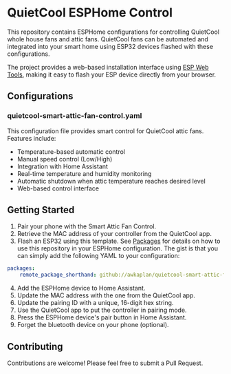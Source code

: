 # QuietCool ESPHome Control

This repository contains ESPHome configurations for controlling QuietCool whole house fans and attic fans. QuietCool fans can be automated and integrated into your smart home using ESP32 devices flashed with these configurations.

The project provides a web-based installation interface using [ESP Web Tools](https://esphome.github.io/esp-web-tools/), making it easy to flash your ESP device directly from your browser.

## Configurations

### quietcool-smart-attic-fan-control.yaml

This configuration file provides smart control for QuietCool attic fans. Features include:

- Temperature-based automatic control
- Manual speed control (Low/High)
- Integration with Home Assistant
- Real-time temperature and humidity monitoring
- Automatic shutdown when attic temperature reaches desired level
- Web-based control interface

## Getting Started

1.  Pair your phone with the Smart Attic Fan Control.
2.  Retrieve the MAC address of your controller from the QuietCool app.
3.  Flash an ESP32 using this template.  See [Packages](https://next.esphome.io/components/packages) for details on how to use this repository in your ESPHome configuration.  The gist is that you can simply add the following YAML to your configuration:

``` yaml
packages:
    remote_package_shorthand: github://awkaplan/quietcool-smart-attic-fan-control.yaml@main
```

4.  Add the ESPHome device to Home Assistant.
5.  Update the MAC address with the one from the QuietCool app.
6.  Update the pairing ID with a unique, 16-digit hex string.
7.  Use the QuietCool app to put the controller in pairing mode.
8.  Press the ESPHome device's pair button in Home Assistant.
9.  Forget the bluetooth device on your phone (optional).

## Contributing

Contributions are welcome! Please feel free to submit a Pull Request.

